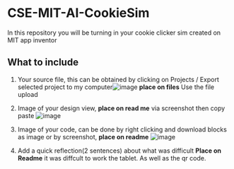 # CSE-MIT-AI-CookieSim

In this repository you will be turning in your cookie clicker sim created on MIT app inventor

## What to include

1. Your source file, this can be obtained by clicking on Projects / Export selected project to my computer![image](https://github.com/user-attachments/assets/f99cff16-16e3-4e1e-afc7-9da69f0e47f4) __place on files__ Use the file upload
2. Image of your design view, __place on read me__ via screenshot then copy paste
   ![image](https://github.com/user-attachments/assets/f2be24bb-68ad-426e-a0b4-939d377e2889)

4. Image of your code, can be done by right clicking and download blocks as image or by screenshot, __place on readme__
   ![image](https://github.com/user-attachments/assets/9dcb5ac6-663f-4143-8837-9ece3b8dbe88)

6. Add a quick reflection(2 sentences) about what was difficult __Place on Readme__
it was diffcult to work the tablet. As well as the qr code. 


